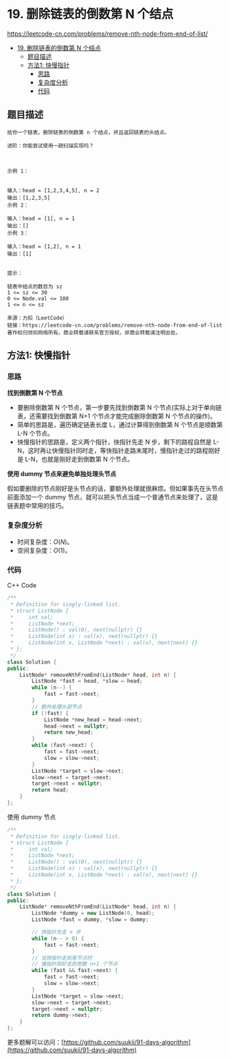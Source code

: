 # 19. 删除链表的倒数第 N 个结点

https://leetcode-cn.com/problems/remove-nth-node-from-end-of-list/

- [19. 删除链表的倒数第 N 个结点](#19-删除链表的倒数第-n-个结点)
  - [题目描述](#题目描述)
  - [方法1: 快慢指针](#方法1-快慢指针)
    - [思路](#思路)
    - [复杂度分析](#复杂度分析)
    - [代码](#代码)

## 题目描述

```
给你一个链表，删除链表的倒数第 n 个结点，并且返回链表的头结点。

进阶：你能尝试使用一趟扫描实现吗？

 

示例 1：


输入：head = [1,2,3,4,5], n = 2
输出：[1,2,3,5]
示例 2：

输入：head = [1], n = 1
输出：[]
示例 3：

输入：head = [1,2], n = 1
输出：[1]
 

提示：

链表中结点的数目为 sz
1 <= sz <= 30
0 <= Node.val <= 100
1 <= n <= sz

来源：力扣（LeetCode）
链接：https://leetcode-cn.com/problems/remove-nth-node-from-end-of-list
著作权归领扣网络所有。商业转载请联系官方授权，非商业转载请注明出处。
```

## 方法1: 快慢指针

### 思路

**找到倒数第 N 个节点**

- 要删除倒数第 N 个节点，第一步要先找到倒数第 N 个节点(实际上对于单向链表，还需要找到倒数第 N+1 个节点才能完成删除倒数第 N 个节点的操作)。
- 简单的思路是，遍历确定链表长度 L，通过计算得到倒数第 N 个节点是顺数第 L-N 个节点。
- 快慢指针的思路是，定义两个指针，快指针先走 N 步，剩下的路程自然是 L-N，这时再让快慢指针同时走，等快指针走路末尾时，慢指针走过的路程刚好是 L-N，也就是刚好走到倒数第 N 个节点。

**使用 dummy 节点来避免单独处理头节点**

假如要删除的节点刚好是头节点的话，要额外处理就很麻烦。但如果事先在头节点前面添加一个 dummy 节点，就可以把头节点当成一个普通节点来处理了，这是链表题中常用的技巧。

### 复杂度分析

-   时间复杂度：$O(N)$。
-   空间复杂度：$O(1)$。

### 代码

C++ Code

```cpp
/**
 * Definition for singly-linked list.
 * struct ListNode {
 *     int val;
 *     ListNode *next;
 *     ListNode() : val(0), next(nullptr) {}
 *     ListNode(int x) : val(x), next(nullptr) {}
 *     ListNode(int x, ListNode *next) : val(x), next(next) {}
 * };
 */
class Solution {
public:
    ListNode* removeNthFromEnd(ListNode* head, int n) {
        ListNode *fast = head, *slow = head;
        while (n--) {
            fast = fast->next;
        }
        // 额外处理头部节点
        if (!fast) {
            ListNode *new_head = head->next;
            head->next = nullptr;
            return new_head;
        }
        while (fast->next) {
            fast = fast->next;
            slow = slow->next;
        }
        ListNode *target = slow->next;
        slow->next = target->next;
        target->next = nullptr;
        return head;
    }
};
```

使用 dummy 节点

```cpp
/**
 * Definition for singly-linked list.
 * struct ListNode {
 *     int val;
 *     ListNode *next;
 *     ListNode() : val(0), next(nullptr) {}
 *     ListNode(int x) : val(x), next(nullptr) {}
 *     ListNode(int x, ListNode *next) : val(x), next(next) {}
 * };
 */
class Solution {
public:
    ListNode* removeNthFromEnd(ListNode* head, int n) {
        ListNode *dummy = new ListNode(0, head);
        ListNode *fast = dummy, *slow = dummy;

        // 快指针先走 n 步
        while (n-- > 0) {
            fast = fast->next;
        }
        // 当快指针走到尾节点时
        // 慢指针刚好走到倒数 n+1 个节点
        while (fast && fast->next) {
            fast = fast->next;
            slow = slow->next;
        }
        ListNode *target = slow->next;
        slow->next = target->next;
        target->next = nullptr;
        return dummy->next;
    }
};
```

更多题解可以访问：[https://github.com/suukii/91-days-algorithm](https://github.com/suukii/91-days-algorithm)    